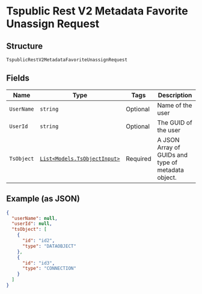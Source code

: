 
# Tspublic Rest V2 Metadata Favorite Unassign Request

## Structure

`TspublicRestV2MetadataFavoriteUnassignRequest`

## Fields

| Name | Type | Tags | Description |
|  --- | --- | --- | --- |
| `UserName` | `string` | Optional | Name of the user |
| `UserId` | `string` | Optional | The GUID of the user |
| `TsObject` | [`List<Models.TsObjectInput>`](../../doc/models/ts-object-input.md) | Required | A JSON Array of GUIDs and type of metadata object. |

## Example (as JSON)

```json
{
  "userName": null,
  "userId": null,
  "tsObject": [
    {
      "id": "id2",
      "type": "DATAOBJECT"
    },
    {
      "id": "id3",
      "type": "CONNECTION"
    }
  ]
}
```

